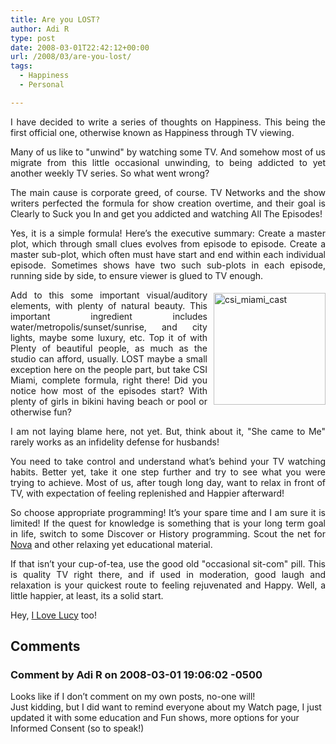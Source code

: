 ```yaml
---
title: Are you LOST?
author: Adi R
type: post
date: 2008-03-01T22:42:12+00:00
url: /2008/03/are-you-lost/
tags:
  - Happiness
  - Personal

---
```

<p align="justify">
  I have decided to write a series of thoughts on Happiness. This being the first official one, otherwise known as Happiness through TV viewing.
</p>

<p align="justify">
  Many of us like to "unwind" by watching some TV. And somehow most of us migrate from this little occasional unwinding, to being addicted to yet another weekly TV series. So what went wrong?
</p>

<p align="justify">
  The main cause is corporate greed, of course. TV Networks and the show writers perfected the formula for show creation overtime, and their goal is Clearly to Suck you In and get you addicted and watching All The Episodes!
</p>

<p align="justify">
  Yes, it is a simple formula! Here&#8217;s the executive summary: Create a master plot, which through small clues evolves from episode to episode. Create a master sub-plot, which often must have start and end within each individual episode. Sometimes shows have two such sub-plots in each episode, running side by side, to ensure viewer is glued to TV enough.
</p>

<p align="justify">
  <a href="/uploads/2008/03/csi-miami-cast.jpg" target="_blank"><img style="border-top-width: 0px; border-left-width: 0px; border-bottom-width: 0px; margin: 5px 0px 0px 10px; border-right-width: 0px" height="179" alt="csi_miami_cast" src="/uploads/2008/03/csi-miami-cast.jpg?resize=179%2C179" width="179" align="right" border="0" data-recalc-dims="1" /></a> Add to this some important visual/auditory elements, with plenty of natural beauty. This important ingredient includes water/metropolis/sunset/sunrise, and city lights, maybe some luxury, etc. Top it of with Plenty of beautiful people, as much as the studio can afford, usually. LOST maybe a small exception here on the people part, but take CSI Miami, complete formula, right there! Did you notice how most of the episodes start? With plenty of girls in bikini having beach or pool or otherwise fun?
</p>

<p align="justify">
  I am not laying blame here, not yet. But, think about it, "She came to Me" rarely works as an infidelity defense for husbands!
</p>

<p align="justify">
  You need to take control and understand what&#8217;s behind your TV watching habits. Better yet, take it one step further and try to see what you were trying to achieve. Most of us, after tough long day, want to relax in front of TV, with expectation of feeling replenished and Happier afterward!
</p>

<p align="justify">
  So choose appropriate programming! It&#8217;s your spare time and I am sure it is limited! If the quest for knowledge is something that is your long term goal in life, switch to some Discover or History programming. Scout the net for <a href="http://www.pbs.org/wgbh/nova/programs/" target="_blank">Nova</a> and other relaxing yet educational material.
</p>

<p align="justify">
  If that isn&#8217;t your cup-of-tea, use the good old "occasional sit-com" pill. This is quality TV right there, and if used in moderation, good laugh and relaxation is your quickest route to feeling rejuvenated and Happy. Well, a little happier, at least, its a solid start.
</p>

Hey, <a href="http://www.tvland.com/video/index.jhtml?bcpid=174317557&bclid=202217714" target="_blank">I Love Lucy</a> too!

## Comments

### Comment by Adi R on 2008-03-01 19:06:02 -0500
Looks like if I don&#8217;t comment on my own posts, no-one will!  
Just kidding, but I did want to remind everyone about my Watch page, I just updated it with some education and Fun shows, more options for your Informed Consent (so to speak!)